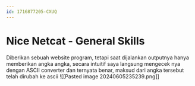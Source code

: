 ```yaml
---
id: 1716877205-CXUQ
---
```

# Nice Netcat - General Skills  
Diberikan sebuah website program, tetapi saat dijalankan outputnya hanya memberikan angka angka, secara intuitif saya langsung mengecek nya dengan ASCII converter dan ternyata benar, maksud dari angka tersebut telah dirubah ke ascii
![[Pasted image 20240605235239.png]]
